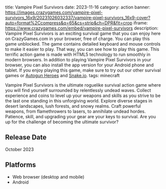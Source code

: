 title: Vampire Pixel Survivors
date: 2023-11-16
category: action
banner: https://images.crazygames.com/vampire-pixel-survivors_16x9/20231026032337/vampire-pixel-survivors_16x9-cover?auto=format%2Ccompress&q=65&cs=strip&ch=DPR&fit=crop
iframe: https://www.crazygames.com/embed/vampire-pixel-survivors
description: Vampire Pixel Survivors is an exciting survival game that you can enjoy here on CrazyGames.com in your browser, free of charge. You can play this game unblocked. The game contains detailed keyboard and mouse controls to make it easier to play. That way, you can see how to play this game. This terrific action game is made with HTML5 technology to run smoothly in modern browsers. In addition to playing Vampire Pixel Survivors in your browser, you can also install the app version for your Android phone and tablet. If you enjoy playing this game, make sure to try out our other survival games or <a href='https://www.crazygames.com/game/autogun-heroes-izk' target='_blank'>Autogun Heroes</a> and <a href='https://www.crazygames.com/game/snake-io' target='_blank'>Snake.io</a>.
tags: minecraft

<p>Vampire Pixel Survivors is the ultimate roguelike survival action game where you will find yourself surrounded by relentlessly undead waves. Collect experience and coins to level up your weapons and skills as you strive to be the last one standing in this unforgiving world. Explore diverse stages in desert landscapes, lush forests, and snowy realms. Craft powerful weapons, from flamethrowers to lasers, to annihilate undead hordes. Patience, skill, and upgrading your gear are your keys to survival. Are you up for the challenge of becoming the ultimate survivor?


<h2>Release Date</h2>
<p>October 2023</p>
<h2>Platforms</h2>
<ul>
    <li>Web browser (desktop and mobile)</li>
    <li>Android</li>
</ul>
        